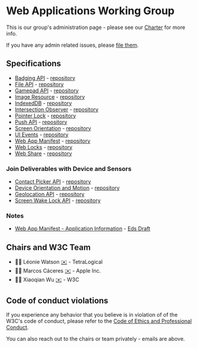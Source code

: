 # Web Applications Working Group

This is our group's administration page - please see our [Charter](https://www.w3.org/2024/01/webappswg-charter-2024.html) for more info.

If you have any admin related issues, please [file them](https://github.com/w3c/webappswg/issues).

## Specifications

 * [Badging API](https://w3c.github.io/badging/) - [repository](https://github.com/w3c/badging)
 * [File API](https://www.w3.org/TR/FileAPI/) - [repository](https://github.com/w3c/FileAPI/)
 * [Gamepad API](https://www.w3.org/TR/gamepad) - [repository](https://github.com/w3c/gamepad/)
 * [Image Resource](https://www.w3.org/TR/image-resource) - [repository](https://github.com/w3c/image-resource/)
 * [IndexedDB](https://www.w3.org/TR/IndexedDB/) - [repository](https://github.com/w3c/IndexedDB/) 
 * [Intersection Observer](https://www.w3.org/TR/intersection-observer/) - [repository](https://github.com/w3c/IntersectionObserver/)
 * [Pointer Lock](https://www.w3.org/TR/pointerlock) - [repository](https://github.com/w3c/pointerlock/)
 * [Push API](https://www.w3.org/TR/push-api) - [repository](https://github.com/w3c/push-api/)
 * [Screen Orientation](https://www.w3.org/TR/screen-orientation/) - [repository](https://github.com/w3c/screen-orientation/)
 * [UI Events](https://www.w3.org/TR/uievents) - [repository](https://github.com/w3c/uievents/)
 * [Web App Manifest](https://www.w3.org/TR/manifest) - [repository](https://github.com/w3c/manifest/)
 * [Web Locks](https://w3c.github.io/web-locks/) - [repository](https://github.com/w3c/web-locks)
 * [Web Share](https://www.w3.org/TR/web-share) - [repository](https://github.com/w3c/web-share/)

### Join Deliverables with Device and Sensors

* [Contact Picker API](https://www.w3.org/TR/contact-picker/) - [repository](https://github.com/w3c/contact-picker/)
* [Device Orientation and Motion](https://www.w3.org/TR/orientation-event/) - [repository](https://github.com/w3c/deviceorientation)
* [Geolocation API](https://www.w3.org/TR/geolocation/) - [repository](https://github.com/w3c/geolocation-api/)
* [Screen Wake Lock API](https://www.w3.org/TR/screen-wake-lock/) - [repository](https://github.com/w3c/screen-wake-lock/)

### Notes

 * [Web App Manifest - Application Information](https://github.com/w3c/manifest-app-info) - [Eds Draft](https://w3c.github.io/manifest-app-info/)

## Chairs and W3C Team

 * 🦹‍♀️ Léonie Watson [✉️](mailto:lw@tetralogical.com) - TetraLogical
 * 🦹‍♂️ Marcos Cáceres [✉️](mailto:marcosc@apple.com) - Apple Inc.
 * 🦹‍♀️ Xiaoqian Wu [✉️](mailto:xiaoqian@w3.org) - W3C

## Code of conduct violations

If you experience any behavior that you believe is in violation of of the W3C's code of conduct, please refer to the [ Code of Ethics and Professional Conduct](https://www.w3.org/Consortium/cepc/).

You can also reach out to the chairs or team privately - emails are above.
